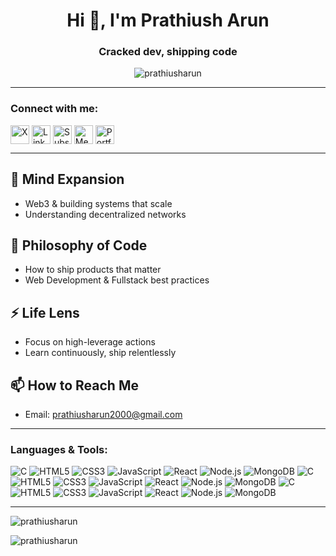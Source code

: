 <h1 align="center">
  Hi 👋, I'm Prathiush Arun
</h1>
<h3 align="center">Cracked dev, shipping code</h3>

<p align="center"> 
  <img src="https://komarev.com/ghpvc/?username=prathiusharun&label=Profile%20views&color=0e75b6&style=flat" alt="prathiusharun" />
</p>

---

<h3 align="left">Connect with me:</h3>
<p align="left">
  <a href="https://x.com/prathiusharun_" target="_blank"><img align="center" src="https://cdn.jsdelivr.net/npm/simple-icons@v10/icons/x.svg" alt="X" height="30" width="30" /></a>
  <a href="https://www.linkedin.com/in/prathiusharun" target="_blank"><img align="center" src="https://cdn.jsdelivr.net/npm/simple-icons@v10/icons/linkedin.svg" alt="LinkedIn" height="30" width="30" /></a>
  <a href="https://substack.com/@prathiusharun" target="_blank"><img align="center" src="https://cdn.jsdelivr.net/npm/simple-icons@v10/icons/substack.svg" alt="Substack" height="30" width="30" /></a>
  <a href="https://medium.com/@prathiusharun" target="_blank"><img align="center" src="https://cdn.jsdelivr.net/npm/simple-icons@v10/icons/medium.svg" alt="Medium" height="30" width="30" /></a>
  <a href="https://portfolio-shadows5-projects.vercel.app/#projects" target="_blank"><img align="center" src="https://cdn.jsdelivr.net/npm/simple-icons@v10/icons/googlechrome.svg" alt="Portfolio" height="30" width="30" /></a>
</p>

---

## 🌱 Mind Expansion
- Web3 & building systems that scale  
- Understanding decentralized networks  

## 💬 Philosophy of Code
- How to ship products that matter  
- Web Development & Fullstack best practices  

## ⚡ Life Lens
- Focus on high-leverage actions  
- Learn continuously, ship relentlessly  

## 📫 How to Reach Me
- Email: [prathiusharun2000@gmail.com](mailto:prathiusharun2000@gmail.com)

---

<h3 align="left">Languages & Tools:</h3>
<p>
  <!-- Synchronized neon pulse badges: staggered gradient shades -->
  <!-- C -->
  <img src="https://img.shields.io/badge/C-%23ff00ff?style=for-the-badge&logo=c&logoColor=white" alt="C"/>
  <!-- HTML5 -->
  <img src="https://img.shields.io/badge/HTML5-%23ff3399?style=for-the-badge&logo=html5&logoColor=white" alt="HTML5"/>
  <!-- CSS3 -->
  <img src="https://img.shields.io/badge/CSS3-%2300ccff?style=for-the-badge&logo=css3&logoColor=white" alt="CSS3"/>
  <!-- JavaScript -->
  <img src="https://img.shields.io/badge/JavaScript-%23ffff33?style=for-the-badge&logo=javascript&logoColor=black" alt="JavaScript"/>
  <!-- React -->
  <img src="https://img.shields.io/badge/React-%23cc33ff?style=for-the-badge&logo=react&logoColor=%2361DAFB" alt="React"/>
  <!-- Node.js -->
  <img src="https://img.shields.io/badge/Node.js-%2300ff33?style=for-the-badge&logo=node.js&logoColor=white" alt="Node.js"/>
  <!-- MongoDB -->
  <img src="https://img.shields.io/badge/MongoDB-%23ff9966?style=for-the-badge&logo=mongodb&logoColor=white" alt="MongoDB"/>
  <!-- Glow duplicates slightly offset for synchronized pulse -->
  <img src="https://img.shields.io/badge/C-%23ff33ff?style=for-the-badge&logo=c&logoColor=white" alt="C"/>
  <img src="https://img.shields.io/badge/HTML5-%23ff66aa?style=for-the-badge&logo=html5&logoColor=white" alt="HTML5"/>
  <img src="https://img.shields.io/badge/CSS3-%2300aaff?style=for-the-badge&logo=css3&logoColor=white" alt="CSS3"/>
  <img src="https://img.shields.io/badge/JavaScript-%23ffff66?style=for-the-badge&logo=javascript&logoColor=black" alt="JavaScript"/>
  <img src="https://img.shields.io/badge/React-%23bb33ff?style=for-the-badge&logo=react&logoColor=%2361DAFB" alt="React"/>
  <img src="https://img.shields.io/badge/Node.js-%2300cc66?style=for-the-badge&logo=node.js&logoColor=white" alt="Node.js"/>
  <img src="https://img.shields.io/badge/MongoDB-%23ffaa66?style=for-the-badge&logo=mongodb&logoColor=white" alt="MongoDB"/>
  <img src="https://img.shields.io/badge/C-%23ff66ff?style=for-the-badge&logo=c&logoColor=white" alt="C"/>
  <img src="https://img.shields.io/badge/HTML5-%23ff00aa?style=for-the-badge&logo=html5&logoColor=white" alt="HTML5"/>
  <img src="https://img.shields.io/badge/CSS3-%2300ffff?style=for-the-badge&logo=css3&logoColor=white" alt="CSS3"/>
  <img src="https://img.shields.io/badge/JavaScript-%23ffff99?style=for-the-badge&logo=javascript&logoColor=black" alt="JavaScript"/>
  <img src="https://img.shields.io/badge/React-%23dd33ff?style=for-the-badge&logo=react&logoColor=%2361DAFB" alt="React"/>
  <img src="https://img.shields.io/badge/Node.js-%2300ff99?style=for-the-badge&logo=node.js&logoColor=white" alt="Node.js"/>
  <img src="https://img.shields.io/badge/MongoDB-%23ffcc66?style=for-the-badge&logo=mongodb&logoColor=white" alt="MongoDB"/>
</p>

---

<p><img align="center" src="https://github-readme-stats.vercel.app/api/top-langs?username=prathiusharun&show_icons=true&locale=en&layout=compact&theme=radical" alt="prathiusharun" /></p>

<p><img align="center" src="https://github-readme-streak-stats.herokuapp.com/?user=prathiusharun&theme=radical" alt="prathiusharun" /></p>
